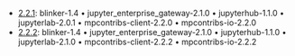 - [2.2.1](https://github.com/materialsproject/MPContribs/blob/2.2.1/mpcontribs-sidecars/builder/Dockerfile): blinker-1.4 • jupyter_enterprise_gateway-2.1.0 • jupyterhub-1.1.0 • jupyterlab-2.0.1 • mpcontribs-client-2.2.0 • mpcontribs-io-2.2.0
- [2.2.2](https://github.com/materialsproject/MPContribs/blob/2.2.2-dh/mpcontribs-sidecars/builder/Dockerfile): blinker-1.4 • jupyter_enterprise_gateway-2.1.0 • jupyterhub-1.1.0 • jupyterlab-2.1.0 • mpcontribs-client-2.2.2 • mpcontribs-io-2.2.2
